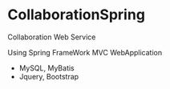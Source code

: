 # CollaborationSpring
Collaboration Web Service

Using Spring FrameWork MVC WebApplication
+ MySQL, MyBatis
+ Jquery, Bootstrap
